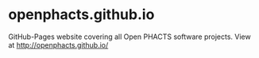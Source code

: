 # openphacts.github.io
GitHub-Pages website covering all Open PHACTS software projects. View at http://openphacts.github.io/
